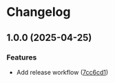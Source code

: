 # Changelog

## 1.0.0 (2025-04-25)


### Features

* Add release workflow ([7cc6cd1](https://github.com/obf-software/confi/commit/7cc6cd135f25a6f2b291e36ec738ece3ef60714b))
